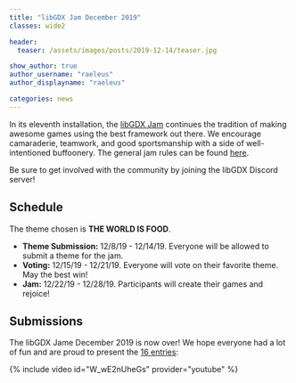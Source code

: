 ```yaml
---
title: "libGDX Jam December 2019"
classes: wide2

header:
  teaser: /assets/images/posts/2019-12-14/teaser.jpg

show_author: true
author_username: "raeleus"
author_displayname: "raeleus"

categories: news
---
```


In its eleventh installation, the [libGDX Jam](https://itch.io/jam/libgdx-jam-december-2019) continues the tradition of making awesome games using the best framework out there. We encourage camaraderie, teamwork, and good sportsmanship with a side of well-intentioned buffoonery. The general jam rules can be found [here](/community/jams/).

Be sure to get involved with the community by joining the libGDX Discord server!

## Schedule
The theme chosen is **THE WORLD IS FOOD**.

- **Theme Submission:** 12/8/19 - 12/14/19. Everyone will be allowed to submit a theme for the jam.
- **Voting:** 12/15/19 - 12/21/19.  Everyone will vote on their favorite theme. May the best win!
- **Jam:** 12/22/19 - 12/28/19. Participants will create their games and rejoice!

## Submissions
The libGDX Jame December 2019 is now over! We hope everyone had a lot of fun and are proud to present the [16 entries](https://itch.io/jam/libgdx-jam-december-2019/entries):

{% include video id="W_wE2nUheGs" provider="youtube" %}
